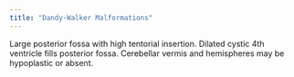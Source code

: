 ```yaml
---
title: "Dandy-Walker Malformations"
---
```

Large posterior fossa with high tentorial insertion. Dilated cystic 4th ventricle fills posterior fossa. Cerebellar vermis and hemispheres may be hypoplastic or absent.

